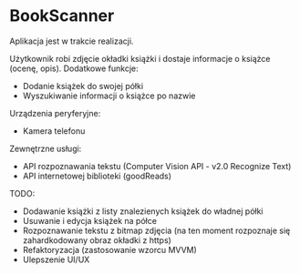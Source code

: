 # BookScanner
Aplikacja jest w trakcie realizacji.

Użytkownik robi zdjęcie okładki książki i dostaje informacje o książce (ocenę, opis).
Dodatkowe funkcje:
- Dodanie książek do swojej półki
- Wyszukiwanie informacji o książce po nazwie

Urządzenia peryferyjne:
- Kamera telefonu

Zewnętrzne usługi:
- API rozpoznawania tekstu (Computer Vision API - v2.0 Recognize Text) 
- API internetowej biblioteki (goodReads)

TODO:
- Dodawanie książki z listy znalezienych książek do władnej półki
- Usuwanie i edycja książek na półce
- Rozpoznawanie tekstu z bitmap zdjęcia (na ten moment rozpoznaje się zahardkodowany obraz okładki z https)
- Refaktoryzacja (zastosowanie wzorcu MVVM)
- Ulepszenie UI/UX
